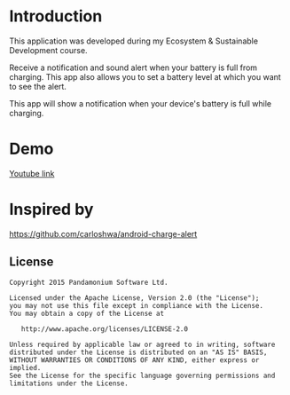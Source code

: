 # Introduction

This application was developed during my Ecosystem & Sustainable Development course.

Receive a notification and sound alert when your battery is full from charging. This app also allows you to set a battery level at which you want to see the alert.

This app will show a notification when your device's battery is full while charging.

# Demo

[Youtube link](https://www.youtube.com/watch?v=XxJNotB3O_Q&t=6s)

# Inspired by

https://github.com/carloshwa/android-charge-alert

License
--------

    Copyright 2015 Pandamonium Software Ltd.

    Licensed under the Apache License, Version 2.0 (the "License");
    you may not use this file except in compliance with the License.
    You may obtain a copy of the License at

       http://www.apache.org/licenses/LICENSE-2.0

    Unless required by applicable law or agreed to in writing, software
    distributed under the License is distributed on an "AS IS" BASIS,
    WITHOUT WARRANTIES OR CONDITIONS OF ANY KIND, either express or implied.
    See the License for the specific language governing permissions and
    limitations under the License.
